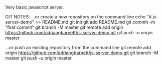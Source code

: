 Very basic javascript server.



GIT NOTES:
…or create a new repository on the command line
echo "# js-server-demo" >> README.md
git init
git add README.md
git commit -m "first commit"
git branch -M master
git remote add origin https://github.com/adriangbarnett/js-server-demo.git
git push -u origin master

…or push an existing repository from the command line
git remote add origin https://github.com/adriangbarnett/js-server-demo.git
git branch -M master
git push -u origin master

